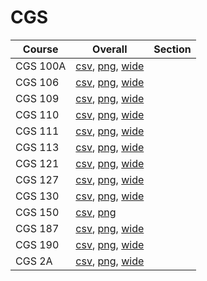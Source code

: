 # CGS

| Course | Overall | Section |
| ------ | ------- | ------- |
| CGS 100A | [csv](https://github.com/UCSD-Historical-Enrollment-Data/2023Fall/blob/main/overall/CGS%20100A.csv), [png](https://raw.githubusercontent.com/UCSD-Historical-Enrollment-Data/2023Fall/main/plot_overall/CGS%20100A.png), [wide](https://raw.githubusercontent.com/UCSD-Historical-Enrollment-Data/2023Fall/main/plot_overall_wide/CGS%20100A.png) |  |
| CGS 106 | [csv](https://github.com/UCSD-Historical-Enrollment-Data/2023Fall/blob/main/overall/CGS%20106.csv), [png](https://raw.githubusercontent.com/UCSD-Historical-Enrollment-Data/2023Fall/main/plot_overall/CGS%20106.png), [wide](https://raw.githubusercontent.com/UCSD-Historical-Enrollment-Data/2023Fall/main/plot_overall_wide/CGS%20106.png) |  |
| CGS 109 | [csv](https://github.com/UCSD-Historical-Enrollment-Data/2023Fall/blob/main/overall/CGS%20109.csv), [png](https://raw.githubusercontent.com/UCSD-Historical-Enrollment-Data/2023Fall/main/plot_overall/CGS%20109.png), [wide](https://raw.githubusercontent.com/UCSD-Historical-Enrollment-Data/2023Fall/main/plot_overall_wide/CGS%20109.png) |  |
| CGS 110 | [csv](https://github.com/UCSD-Historical-Enrollment-Data/2023Fall/blob/main/overall/CGS%20110.csv), [png](https://raw.githubusercontent.com/UCSD-Historical-Enrollment-Data/2023Fall/main/plot_overall/CGS%20110.png), [wide](https://raw.githubusercontent.com/UCSD-Historical-Enrollment-Data/2023Fall/main/plot_overall_wide/CGS%20110.png) |  |
| CGS 111 | [csv](https://github.com/UCSD-Historical-Enrollment-Data/2023Fall/blob/main/overall/CGS%20111.csv), [png](https://raw.githubusercontent.com/UCSD-Historical-Enrollment-Data/2023Fall/main/plot_overall/CGS%20111.png), [wide](https://raw.githubusercontent.com/UCSD-Historical-Enrollment-Data/2023Fall/main/plot_overall_wide/CGS%20111.png) |  |
| CGS 113 | [csv](https://github.com/UCSD-Historical-Enrollment-Data/2023Fall/blob/main/overall/CGS%20113.csv), [png](https://raw.githubusercontent.com/UCSD-Historical-Enrollment-Data/2023Fall/main/plot_overall/CGS%20113.png), [wide](https://raw.githubusercontent.com/UCSD-Historical-Enrollment-Data/2023Fall/main/plot_overall_wide/CGS%20113.png) |  |
| CGS 121 | [csv](https://github.com/UCSD-Historical-Enrollment-Data/2023Fall/blob/main/overall/CGS%20121.csv), [png](https://raw.githubusercontent.com/UCSD-Historical-Enrollment-Data/2023Fall/main/plot_overall/CGS%20121.png), [wide](https://raw.githubusercontent.com/UCSD-Historical-Enrollment-Data/2023Fall/main/plot_overall_wide/CGS%20121.png) |  |
| CGS 127 | [csv](https://github.com/UCSD-Historical-Enrollment-Data/2023Fall/blob/main/overall/CGS%20127.csv), [png](https://raw.githubusercontent.com/UCSD-Historical-Enrollment-Data/2023Fall/main/plot_overall/CGS%20127.png), [wide](https://raw.githubusercontent.com/UCSD-Historical-Enrollment-Data/2023Fall/main/plot_overall_wide/CGS%20127.png) |  |
| CGS 130 | [csv](https://github.com/UCSD-Historical-Enrollment-Data/2023Fall/blob/main/overall/CGS%20130.csv), [png](https://raw.githubusercontent.com/UCSD-Historical-Enrollment-Data/2023Fall/main/plot_overall/CGS%20130.png), [wide](https://raw.githubusercontent.com/UCSD-Historical-Enrollment-Data/2023Fall/main/plot_overall_wide/CGS%20130.png) |  |
| CGS 150 | [csv](https://github.com/UCSD-Historical-Enrollment-Data/2023Fall/blob/main/overall/CGS%20150.csv), [png](https://raw.githubusercontent.com/UCSD-Historical-Enrollment-Data/2023Fall/main/plot_overall/CGS%20150.png) |  |
| CGS 187 | [csv](https://github.com/UCSD-Historical-Enrollment-Data/2023Fall/blob/main/overall/CGS%20187.csv), [png](https://raw.githubusercontent.com/UCSD-Historical-Enrollment-Data/2023Fall/main/plot_overall/CGS%20187.png), [wide](https://raw.githubusercontent.com/UCSD-Historical-Enrollment-Data/2023Fall/main/plot_overall_wide/CGS%20187.png) |  |
| CGS 190 | [csv](https://github.com/UCSD-Historical-Enrollment-Data/2023Fall/blob/main/overall/CGS%20190.csv), [png](https://raw.githubusercontent.com/UCSD-Historical-Enrollment-Data/2023Fall/main/plot_overall/CGS%20190.png), [wide](https://raw.githubusercontent.com/UCSD-Historical-Enrollment-Data/2023Fall/main/plot_overall_wide/CGS%20190.png) |  |
| CGS 2A | [csv](https://github.com/UCSD-Historical-Enrollment-Data/2023Fall/blob/main/overall/CGS%202A.csv), [png](https://raw.githubusercontent.com/UCSD-Historical-Enrollment-Data/2023Fall/main/plot_overall/CGS%202A.png), [wide](https://raw.githubusercontent.com/UCSD-Historical-Enrollment-Data/2023Fall/main/plot_overall_wide/CGS%202A.png) |  |
